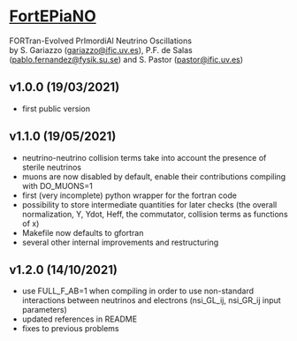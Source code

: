 # [FortEPiaNO](https://bitbucket.org/ahep_cosmo/fortepiano_public/)
FORTran-Evolved PrImordiAl Neutrino Oscillations  
by S. Gariazzo (gariazzo@ific.uv.es), P.F. de Salas (pablo.fernandez@fysik.su.se) and S. Pastor (pastor@ific.uv.es)

## v1.0.0 (19/03/2021)
* first public version

## v1.1.0 (19/05/2021)
* neutrino-neutrino collision terms take into account the presence of sterile neutrinos
* muons are now disabled by default, enable their contributions compiling with DO_MUONS=1
* first (very incomplete) python wrapper for the fortran code
* possibility to store intermediate quantities for later checks (the overall normalization, Y, Ydot, Heff, the commutator, collision terms as functions of x)
* Makefile now defaults to gfortran
* several other internal improvements and restructuring

## v1.2.0 (14/10/2021)
* use FULL_F_AB=1 when compiling in order to use non-standard interactions between neutrinos and electrons (nsi_GL_ij, nsi_GR_ij input parameters)
* updated references in README
* fixes to previous problems
